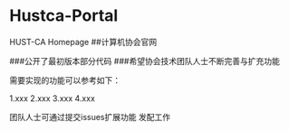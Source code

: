 # Hustca-Portal
HUST-CA Homepage
##计算机协会官网

###公开了最初版本部分代码
###希望协会技术团队人士不断完善与扩充功能

需要实现的功能可以参考如下：

1.xxx
2.xxx
3.xxx
4.xxx

团队人士可通过提交issues扩展功能 发配工作 
